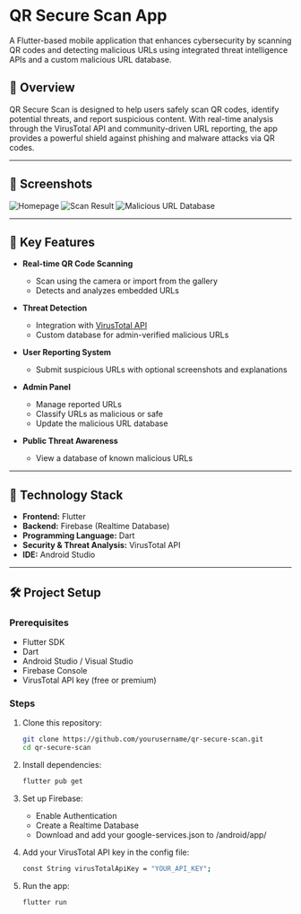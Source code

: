 # QR Secure Scan App

A Flutter-based mobile application that enhances cybersecurity by scanning QR codes and detecting malicious URLs using integrated threat intelligence APIs and a custom malicious URL database.

## 📱 Overview

QR Secure Scan is designed to help users safely scan QR codes, identify potential threats, and report suspicious content. With real-time analysis through the VirusTotal API and community-driven URL reporting, the app provides a powerful shield against phishing and malware attacks via QR codes.

---

## 📸 Screenshots

![Homepage](image.png) ![Scan Result](image-1.png) ![Malicious URL Database](image-2.png)

----

## 🚨 Key Features

- **Real-time QR Code Scanning**

  - Scan using the camera or import from the gallery
  - Detects and analyzes embedded URLs
- **Threat Detection**

  - Integration with [VirusTotal API](https://www.virustotal.com/)
  - Custom database for admin-verified malicious URLs
- **User Reporting System**

  - Submit suspicious URLs with optional screenshots and explanations
- **Admin Panel**

  - Manage reported URLs
  - Classify URLs as malicious or safe
  - Update the malicious URL database
- **Public Threat Awareness**

  - View a database of known malicious URLs

---

## 🧠 Technology Stack

- **Frontend:** Flutter
- **Backend:** Firebase (Realtime Database)
- **Programming Language:** Dart
- **Security & Threat Analysis:** VirusTotal API
- **IDE:** Android Studio

---

## 🛠️ Project Setup

### Prerequisites

- Flutter SDK
- Dart
- Android Studio / Visual Studio
- Firebase Console
- VirusTotal API key (free or premium)

### Steps

1. Clone this repository:
   ```bash
   git clone https://github.com/yourusername/qr-secure-scan.git
   cd qr-secure-scan

2. Install dependencies:
   ```bash
   flutter pub get

3. Set up Firebase:

   - Enable Authentication
   - Create a Realtime Database
   - Download and add your google-services.json to /android/app/

4. Add your VirusTotal API key in the config file:
   ```bash
   const String virusTotalApiKey = "YOUR_API_KEY";

5. Run the app:
   ```bash
   flutter run
